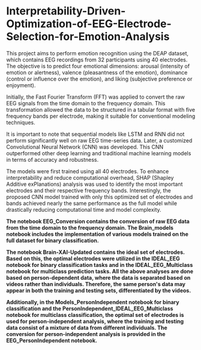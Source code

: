 # Interpretability-Driven-Optimization-of-EEG-Electrode-Selection-for-Emotion-Analysis

This project aims to perform emotion recognition using the DEAP dataset, which contains EEG recordings from 32 participants using 40 electrodes. The objective is to predict four emotional dimensions: arousal (intensity of emotion or alertness), valence (pleasantness of the emotion), dominance (control or influence over the emotion), and liking (subjective preference or enjoyment).

Initially, the Fast Fourier Transform (FFT) was applied to convert the raw EEG signals from the time domain to the frequency domain. This transformation allowed the data to be structured in a tabular format with five frequency bands per electrode, making it suitable for conventional modeling techniques.

It is important to note that sequential models like LSTM and RNN did not perform significantly well on raw EEG time-series data. Later, a customized Convolutional Neural Network (CNN) was developed. This CNN outperformed other deep learning and traditional machine learning models in terms of accuracy and robustness.

The models were first trained using all 40 electrodes. To enhance interpretability and reduce computational overhead, SHAP (Shapley Additive exPlanations) analysis was used to identify the most important electrodes and their respective frequency bands. Interestingly, the proposed CNN model trained with only this optimized set of electrodes and bands achieved nearly the same performance as the full model while drastically reducing computational time and model complexity.

**The notebook EEG_Conversion contains the conversion of raw EEG data from the time domain to the frequency domain. The Brain_models notebook includes the implementation of various models trained on the full dataset for binary classification.**

**The notebook Brain-XAI-Updated contains the ideal set of electrodes. Based on this, the optimal electrodes were utilized in the IDEAL_EEG notebook for binary classification tasks and in the IDEAL_EEG_Multiclass notebook for multiclass prediction tasks. All the above analyses are done based on person-dependent data, where the data is separated based on videos rather than individuals. Therefore, the same person's data may appear in both the training and testing sets, differentiated by the videos.** 

**Additionally, in the Models_PersonIndependent notebook for binary classification and the PersonIndependent_IDEAL_EEG_Multiclass notebook for multiclass classification, the optimal set of electrodes is used for person-independent analysis, where the training and testing data consist of a mixture of data from different individuals. The conversion for person-independent analysis is provided in the EEG_PersonIndependent notebook.** 
